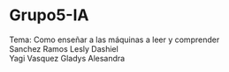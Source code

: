 # Grupo5-IA
Tema: Como enseñar a las máquinas a leer y comprender </br>
Sanchez Ramos Lesly Dashiel </br>
Yagi Vasquez Gladys Alesandra</br>
